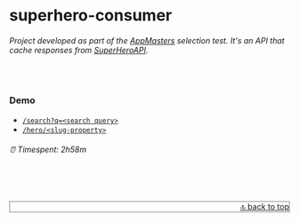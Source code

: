 
# superhero-consumer <div id="top">

<div id="app-description">

###### Project developed as part of the [AppMasters][appmasters] selection test. It's an API that cache responses from [SuperHeroAPI][superheroapi].

</div>

<br />

### Demo

- [`/search?q=<search query>`](https://guarded-anchorage-60205.herokuapp.com/search?q=Universe)
- [`/hero/<slug-property>`](https://guarded-anchorage-60205.herokuapp.com/hero/32-anti-monitor)


######  ⏰ Timespent: 2h58m 


<div>
  <br />
  <br />
  <br />
  <div align="right"  style="border: 1px solid grey;">
    <a href="#top">🔝 back to top</a>
  </div>
</div>



[appmasters]: https://appmasters.io/
[superheroapi]: https://akabab.github.io/superhero-api/api/
